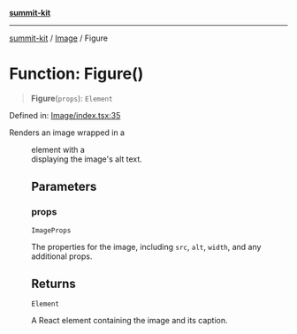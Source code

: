 [**summit-kit**](../../README.md)

***

[summit-kit](../../modules.md) / [Image](../README.md) / Figure

# Function: Figure()

> **Figure**(`props`): `Element`

Defined in: [Image/index.tsx:35](https://github.com/andrewgremlich/summit-kit/blob/374135e86453db85d211b68449c3d255b57be43d/src/react/Image/index.tsx#L35)

Renders an image wrapped in a <figure> element with a <figcaption> displaying the image's alt text.

## Parameters

### props

`ImageProps`

The properties for the image, including `src`, `alt`, `width`, and any additional props.

## Returns

`Element`

A React element containing the image and its caption.
